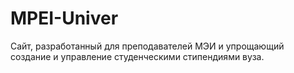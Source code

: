# MPEI-Univer
Сайт, разработанный для преподавателей МЭИ и упрощающий создание и управление студенческими стипендиями вуза.
